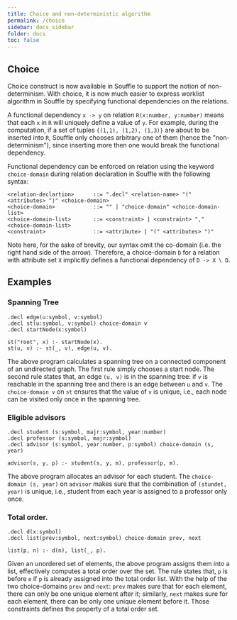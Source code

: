 ```yaml
---
title: Choice and non-deterministic algorithm
permalink: /choice
sidebar: docs_sidebar
folder: docs
toc: false
---
```


## Choice

Choice construct is now available in Souffle to support the notion of non-determinism.
With choice, it is now much easier to express worklist algorithm in Souffle by
specifying functional dependencies on the relations.

A functional dependency `x -> y` on relation `R(x:number, y:number)` means that
each `x` in `R` will uniquely define a value of `y`.
For example, during the computation, if a set of tuples `{(1,1), (1,2), (1,3)}`
are about to be inserted into `R`, Souffle only chooses arbitrary one of them
(hence the "non-determinism"), since inserting more then one would break the
functional dependency.

Functional dependency can be enforced on relation using the keyword `choice-domain` during relation
declaration in Souffle with the following syntax:

```
<relation-declartion>      ::= ".decl" <relation-name> "(" <attributes> ")" <choice-domain>
<choice-domain>            ::= "" | "choice-domain" <choice-domain-list>
<choice-domain-list>       ::= <constraint> | <constraint> "," <choice-domain-list>
<constraint>               ::= <attribute> | "(" <attributes> ")"
```

Note here, for the sake of brevity, our syntax omit the co-domain (i.e. the right hand side of the arrow). 
Therefore, a choice-domain `D` for a relation with attribute set `X` implicitly defines a functional dependency of `D -> X \ D`.


## Examples

### Spanning Tree
```
.decl edge(u:symbol, v:symbol)
.decl st(u:symbol, v:symbol) choice-domain v
.decl startNode(x:symbol)

st("root", x) :- startNode(x).
st(u, v) :- st(_, v), edge(u, v).
```

The above program calculates a spanning tree on a connected component of an undirected graph.
The first rule simply chooses a start node.
The second rule states that, an edge `(u, v)` is in the spanning tree: if `v` is
reachable in the spanning tree and there is an edge between `u` and `v`.
The `choice-domain v` on `st` ensures that the value of `v` is unique, i.e.,
each node can be visited only once in the spanning tree.

### Eligible advisors
```
.decl student (s:symbol, majr:symbol, year:number)
.decl professor (s:symbol, majr:symbol)
.decl advisor (s:symbol, year:number, p:symbol) choice-domain (s, year)

advisor(s, y, p) :- student(s, y, m), professor(p, m).
```
The above program allocates an advisor for each student. The `choice-domain (s, year)`
on `advisor` makes sure that the combination of `(stundet, year)` is unique,
i.e., student from each year is assigned to a professor only once.

### Total order.
```
.decl d(x:symbol)
.decl list(prev:symbol, next:symbol) choice-domain prev, next

list(p, n) :- d(n), list(_, p).
```
Given an unordered set of elements, the above program assigns them into a list,
effectively computes a total order over the set.
The rule states that, `p` is before `e` if `p` is already assigned into the total order list.
With the help of the two choice-domains `prev` and `next`: 
`prev` makes sure that for each element, there can only be one unique element after
it; similarly, `next` makes sure for each element, there can be only one unique
element before it. Those constraints defines the property of a total order set.
